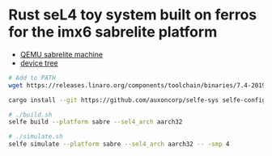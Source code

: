 # Rust seL4 toy system built on ferros for the imx6 sabrelite platform

* [QEMU sabrelite machine](https://qemu.readthedocs.io/en/latest/system/arm/sabrelite.html)
* [device tree](https://github.com/seL4/seL4/blob/4d0f02c029560cae0e8d93727eb17d58bcecc2ac/tools/dts/sabre.dts)

```bash
# Add to PATH
wget https://releases.linaro.org/components/toolchain/binaries/7.4-2019.02/arm-linux-gnueabihf/gcc-linaro-7.4.1-2019.02-i686_arm-linux-gnueabihf.tar.xz

cargo install --git https://github.com/auxoncorp/selfe-sys selfe-config --bin selfe --features bin --force
```

```bash
# ./build.sh
selfe build --platform sabre --sel4_arch aarch32
```

```bash
# ./simulate.sh
selfe simulate --platform sabre --sel4_arch aarch32 -- -smp 4
```
